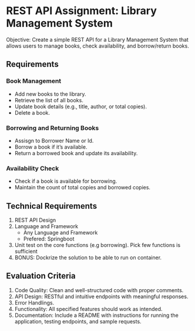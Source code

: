 # REST API Assignment: Library Management System

Objective: Create a simple REST API for a Library Management System that allows users to manage books, check availability, and borrow/return books.

## Requirements

### Book Management

- Add new books to the library.
- Retrieve the list of all books.
- Update book details (e.g., title, author, or total copies).
- Delete a book.

### Borrowing and Returning Books 
- Assisgn to Borrower Name or Id. 
- Borrow a book if it’s available.
- Return a borrowed book and update its availability.

### Availability Check
- Check if a book is available for borrowing.
- Maintain the count of total copies and borrowed copies.


## Technical Requirements
1. REST API Design 
2. Language and Framework 
    - Any Language and Framework
    - Prefered: Springboot
3. Unit test on the core functions (e.g borrowing). Pick few functions is sufficient 
4. BONUS: Dockrize the solution to be able to run on container. 

## Evaluation Criteria
1. Code Quality: Clean and well-structured code with proper comments.
2. API Design: RESTful and intuitive endpoints with meaningful responses.
3. Error Handlings. 
4. Functionality: All specified features should work as intended.
5. Documentation: Include a README with instructions for running the application, testing endpoints, and sample requests.

